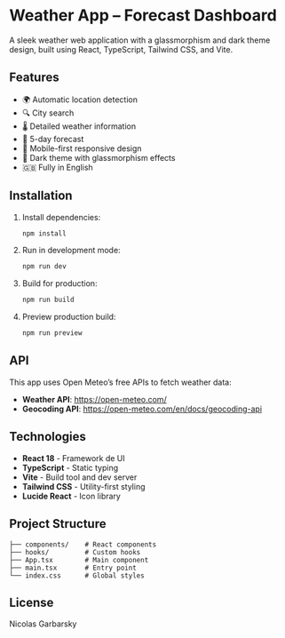 # Weather App – Forecast Dashboard  

A sleek weather web application with a glassmorphism and dark theme design, built using React, TypeScript, Tailwind CSS, and Vite.

## Features
 - 🌍 Automatic location detection
 - 🔍 City search
 - 🌡️ Detailed weather information
 - 📅 5-day forecast
 - 📱 Mobile-first responsive design
 - 🌙 Dark theme with glassmorphism effects
 - 🇬🇧 Fully in English

## Installation

1. Install dependencies:
   ```bash
   npm install
   ```

2. Run in development mode:
   ```bash
   npm run dev
   ```

3. Build for production:
   ```bash
   npm run build
   ```

4. Preview production build:
   ```bash
   npm run preview
   ```

## API

This app uses Open Meteo’s free APIs to fetch weather data:
- **Weather API**: https://open-meteo.com/
- **Geocoding API**: https://open-meteo.com/en/docs/geocoding-api

## Technologies

- **React 18** - Framework de UI
- **TypeScript** - Static typing
- **Vite** - Build tool and dev server
- **Tailwind CSS** - Utility-first styling
- **Lucide React** - Icon library

## Project Structure

```src/
├── components/    # React components
├── hooks/         # Custom hooks
├── App.tsx        # Main component
├── main.tsx       # Entry point
└── index.css      # Global styles
```

## License

Nicolas Garbarsky
